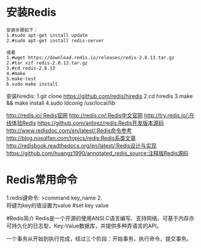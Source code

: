 
安装Redis
==========
	安装步骤如下：
	1.#sudo apt-get install update
	2.#sudo apt-get install redis-server

	或者
	1.#wget https://download.redis.io/releases/redis-2.8.13.tar.gz
	2.#tar xzf redis-2.8.13.tar.gz
	3.#cd redis-2.8.13
	4.#make
	5.make-test
	6.sudo make install

安装hiredis:
	1.git clone https://github.com/redis/hiredis
	2.cd hiredis
	3.make && make install
	4.sudo ldconig /usr/local/lib

http://redis.io/:Redis官网
http://redis.cn/:Redis中文官网
http://try.redis.io/:在线体验Redis
https://github.com/antirez/redis:Redis开发版本源码
http://www.redisdoc.com/en/latest/:Redis命令参考
http://blog.nosqlfan.com/topics/redis:Redis系类文章
http://redisbook.readthedocs.org/en/latest/:Redis设计与实现
https://github.com/huangz1990/annotated_redis_source:注释版Redis源码



Redis常用命令
==========

1.redis键命令: >command key_name
2.	
 将键为key的值设置为value
	#set key value


#Redis简介
	Redis是一个开源的使用ANSI C语言编写、支持网络、可基于内存亦可持久化的日志型、Key-Value数据库，并提供多种弄语言的API。
















一个事务从开始到执行完成，经过三个阶段：开始事务，执行命令，提交事务。


